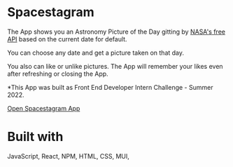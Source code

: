 # Spacestagram
The App shows you an Astronomy Picture of the Day gitting by <a href="https://api.nasa.gov/">NASA's free API</a> based on the current date for default. 

You can choose any date and get a picture taken on that day. 

You also can like or unlike pictures. The App will remember your likes even after refreshing or closing the App. 

*This App was built as Front End Developer Intern Challenge - Summer 2022.

<a href="https://spacestagram-react-20220115.herokuapp.com/">Open Spacestagram App</a>

# Built with
JavaScript, React, NPM, HTML, CSS, MUI,
